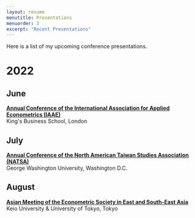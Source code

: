 ```yaml
---
layout: resume
menutitle: Presentations
menuorder: 3
excerpt: "Recent Presentations"
---
```


Here is a list of my upcoming conference presentations.

# 2022

## June
<a href="https://iaae2022.org/" target="_blank">**Annual Conference of the International Association for Applied Econometrics (IAAE)**</a>\
King's Business School, London

## July
<a href="https://www.na-tsa.org/" target="_blank">**Annual Conference of the North American Taiwan Studies Association (NATSA)**</a>\
George Washington University, Washington D.C.

## August
<a href="https://ies.keio.ac.jp/ames2022/" target="_blank">**Asian Meeting of the Econometric Society in East and South-East Asia**</a>\
Keio University & University of Tokyo, Tokyo

